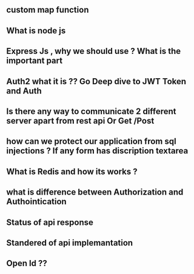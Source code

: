 ## custom map function
<script>
console.log("hay")
const myArray = [1,2,3]
Array.prototype.myMap=function(callBack){
    console.log(this,"this")
    let result = []
    for(let i=0;i<this.length;i++){

        result.push(callBack(this[i]))

    }
    return result
}

const result = myArray.myMap(obj=>{
    return obj*2
})
console.log(result,"Result")

const array1 = [1, 4, 9, 16];
const map1 = array1.myMap(x => x * 2);
console.log(map1);
</script>

## What is node js 

## Express Js , why we should use ? What is the important part 

## Auth2 what it is ?? Go Deep dive to JWT Token and Auth 

## Is there any way to communicate 2 different server apart from rest api Or Get /Post 

## how can we protect our application from sql injections ? If any form has discription textarea 

## What is Redis and how its works ?

## what is difference between Authorization and Authointication 

## Status of api response 

## Standered of api implemantation 

## Open Id ??

## 
